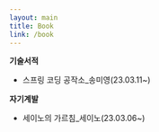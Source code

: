 ```yaml
---
layout: main
title: Book
link: /book
---
```


**기술서적**
- 스프링 코딩 공작소_송미영(23.03.11~)

**자기계발**
- 세이노의 가르침_세이노(23.03.06~)